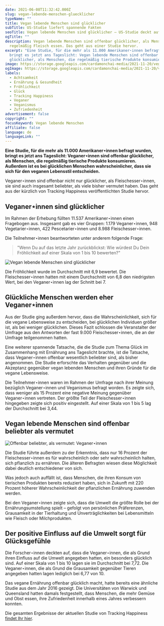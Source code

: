 ```yaml
---
date: 2021-06-08T11:32:42.000Z
slug: vegan-lebende-menschen-gluecklicher
typeName: ""
title: Vegan lebende Menschen sind glücklicher
subTitle: US-Studie liefert spannende Fakten
seoTitle: Vegan lebende Menschen sind glücklicher – US-Studie deckt auf
ogTitle: ""
description: Vegan lebende Menschen sind offenbar glücklicher, als Menschen, die
  regelmäßig Fleisch essen. Das geht aus einer Studie hervor.
excerpt: "Eine Studie, für die mehr als 11.000 Amerikaner⋆innen befragt wurden,
  bringt es jetzt ans Tageslicht: Vegan lebende Menschen sind offenbar
  glücklicher, als Menschen, die regelmäßig tierische Produkte konsumieren."
image: https://storage.googleapis.com/cardamonchai-media/2021-11-20/veganer-anne-reis-rock-n-roll-vegan-1-jpg-imagine-081818_595a59_1024_768/640.webp
ogImage: https://storage.googleapis.com/cardamonchai-media/2021-11-20/veganer-anne-reis-rock-n-roll-vegan-4-jpg-imagine-282828_55565c_1200_628/640.webp
labels:
  - Achtsamkeit
  - Ernährung & Gesundheit
  - Fröhlichkeit
  - Glück
  - Tracking Happiness
  - Veganer
  - Veganismus
  - Zufriedenheit
advertisement: false
copyright: ""
focusKeyword: Vegan lebende Menschen
affiliate: false
language: de
languageLink: ""
---
```


**Eine Studie, für die mehr als 11.000 Amerikaner⋆innen befragt wurden, bringt es jetzt ans Tageslicht: Veganer⋆innen sind offenbar glücklicher, als Menschen, die regelmäßig tierische Produkte konsumieren. Außerdem ist es bei glücklichen Menschen wahrscheinlicher, dass sie sich für den veganen Lebensstil entscheiden.**

Veganer⋆innen sind offenbar nicht nur glücklicher, als Fleischesser⋆innen, sie sind auch insgesamt beliebter, als viele bisher vermutet haben. Das geht aus der kürzlich von Tracking Happiness veröffentlichten Studie hervor.

## Veganer⋆innen sind glücklicher

Im Rahmen der Erhebung füllten 11.537 Amerikaner⋆innen einen Fragebogen aus. Insgesamt gab es vier Gruppen: 1.179 Veganer⋆innen, 948 Vegetarier⋆innen, 422 Pescetarier⋆innen und 8.988 Fleischesser⋆innen.

Die Teilnehmer⋆innen beantworteten unter anderem folgende Frage:

> "Wenn Du auf das letzte Jahr zurückblickst: Wie würdest Du Dein Fröhlichkeit auf einer Skala von 1 bis 10 bewerten?"

![Vegan lebende Menschen sind glücklicher](https://storage.googleapis.com/cardamonchai-media/2021-11-20/veganer-anne-reis-rock-n-roll-vegan-2-jpg-imagine-282828_595c66_768_1024/640.webp "Vegan lebende Menschen sind glücklicher")

Die Fröhlichkeit wurde im Durchschnitt mit 6,9 bewertet. Die Fleischesser⋆innen hatten mit einem Durchschnitt von 6,8 den niedrigsten Wert, bei den Veganer⋆innen lag der Schnitt bei 7.

## Glückliche Menschen werden eher Veganer⋆innen

Aus der Studie ging außerdem hervor, dass die Wahrscheinlichkeit, sich für die vegane Lebensweise zu entscheiden, bei glücklichen Individuen größer ist, als bei weniger glücklichen. Dieses Fazit schlossen die Veranstalter der Umfrage aus den Antworten der fast 9.000 Fleischesser⋆innen, die an der Umfrage teilgenommen hatten.

Eine weiterer spannende Tatsache, die die Studie zum Thema Glück im Zusammenhang mit Ernährung ans Tageslicht brachte, ist die Tatsache, dass Veganer⋆innen offenbar wesentlich beliebter sind, als bisher angenommen. Die Studie erforschte das Verhalten gegenüber und die Akzeptanz gegenüber vegan lebenden Menschen und ihren Gründe für die vegane Lebensweise.

Die Teilnehmer⋆innen waren im Rahmen der Umfrage nach ihrer Meinung bezüglich Veganer⋆innen und Veganismus befragt worden. Es zeigte sich, dass weniger als 15 Prozent eine negative Meinung gegenüber Veganer⋆innen vertreten. Der größte Teil der Fleischesser⋆innen hingegeben zeigte sich positiv eingestellt. Auf einer Skala von 1 bis 5 lag der Durchschnitt bei 3,44.

## Vegan lebende Menschen sind offenbar beliebter als vermutet

![Offenbar beliebter, als vermutet: Veganer⋆innen](https://storage.googleapis.com/cardamonchai-media/2021-11-20/veganer-anne-reis-rock-n-roll-vegan-jpg-imagine-c8c8c8_9e9e9e_1024_768/640.webp "Offenbar beliebter, als vermutet: Veganer⋆innen")

Die Studie führte außerdem zu der Erkenntnis, dass nur 16 Prozent der Fleischesser⋆innen es für wahrscheinlich oder sehr wahrscheinlich halten, sich pflanzlich zu ernähren. Die älteren Befragten wiesen diese Möglichkeit dabei deutlich entschiedener von sich.

Was jedoch auch auffällt ist, dass Menschen, die ihren Konsum von tierischen Produkten bereits reduziert haben, sich in Zukunft mit 220 Prozent höherer Wahrscheinlichkeit der pflanzlichen Ernährung zuwenden werden.

Bei den Veganer⋆innen zeigte sich, dass die Umwelt die größte Rolle bei der Ernährungsumstellung spielt – gefolgt von persönlichen Präferenzen, Grausamkeit in der Tierhaltung und Unverträglichkeiten bei Lebensmitteln wie Fleisch oder Milchprodukten.

## Der positive Einfluss auf die Umwelt sorgt für Glücksgefühle

Die Forscher⋆innen deckten auf, dass die Veganer⋆innen, die als Grund ihren Einfluss auf die Umwelt angegeben hatten, ein besonders glücklich sind. Auf einer Skala von 1 bis 10 lagen sie im Durchschnitt bei 7,72. Die Veganer⋆innen, die als Grund die Grausamkeit gegenüber Tieren angegeben hatten lagen lediglich bei 6,77 von 10.

Das vegane Ernährung offenbar glücklich macht, hatte bereits eine ähnliche Studie aus dem Jahr 2016 gezeigt. Die Universitäten von Warwick und Queensland hatten damals festgestellt, dass Menschen, die mehr Gemüse und Obst essen, ihre Zufriedenheit innerhalb eines Jahres verbessern konnten.

Die gesamten Ergebnisse der aktuellen Studie von Tracking Happiness [findet Ihr hier](https://www.trackinghappiness.com/vegan-happiness-prejudices-study/).